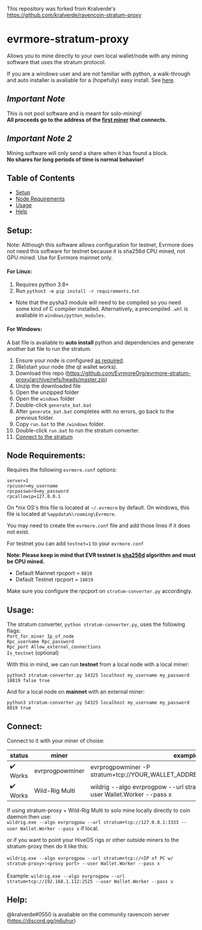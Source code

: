 This repository was forked from Kralverde's https://github.com/kralverde/ravencoin-stratum-proxy

# evrmore-stratum-proxy
Allows you to mine directly to your own local wallet/node with any mining software that uses the stratum protocol.

If you are a windows user and are not familiar with python, a walk-through and auto installer is avaliable for a (hopefully) easy install. See [here](#windows).
## *Important Note*
This is not pool software and is meant for solo-mining! <br><b>All proceeds go to the address of the <ins>first miner</ins> that connects.</b>

## *Important Note 2*
Mining software will only send a share when it has found a block.<br> <b>No shares for long periods of time is normal behavior!</b>

## Table of Contents  
- [Setup](#setup)
- [Node Requirements](#node)
- [Usage](#usage)
- [Help](#help)

<a name="setup"/>

## Setup:
Note: Although this software allows configuration for testnet, Evrmore does not need this software for testnet because it is sha256d CPU mined, not GPU mined.
Use for Evrmore mainnet only.

#### For Linux:
1. Requires python 3.8+
2. Run `python3 -m pip install -r requirements.txt`
  - Note that the pysha3 module will need to be compiled so you need some kind of C compiler installed. Alternatively, a precompiled `.whl` is avaliable in `windows/python_modules`.

<a name="windows"/>

#### For Windows:
A bat file is avaliable to <b>auto install</b> python and dependencies and generate another bat file to run the stratum.
1. Ensure your node is configured [as required](#node).
2. (Re)start your node (the qt wallet works).
3. Download this repo (https://github.com/EvrmoreOrg/evrmore-stratum-proxy/archive/refs/heads/master.zip)
4. Unzip the downloaded file
5. Open the unzipped folder
6. Open the `windows` folder
7. Double-click `generate_bat.bat`
8. After `generate_bat.bat` completes with no errors, go back to the previous folder.
9. Copy `run.bat` to the `/windows` folder.
10. Double-click `run.bat` to run the stratum converter.
11. [Connect to the stratum](#connect)

<a name="node"/>

## Node Requirements:

Requires the following `evrmore.conf` options:
```
server=1
rpcuser=my_username
rpcpassword=my_password
rpcallowip=127.0.0.1
```
On *nix OS's this file is located at `~/.evrmore` by default. On windows, this file is located at `%appdata%\roaming\Evrmore`.

You may need to create the `evrmore.conf` file and add those lines if it does not exist.

For testnet you can add `testnet=1` to your `evrmore.conf`

<b>Note: Please keep in mind that EVR testnet is <ins>sha256d</ins> algorithm and must be CPU mined.</b>

- Default Mainnet rpcport = `8819`
- Default Testnet rpcport = `18819`

Make sure you configure the rpcport on `stratum-converter.py` accordingly.

<a name="usage"/>

## Usage:
The stratum converter, `python stratum-converter.py`, uses the following flags:<br> 
`Port_for_miner Ip_of_node`<br>
`Rpc_username Rpc_password`<br>
`Rpc_port Allow_external_connections`<br>
`Is_testnet` (optional)<br>

With this in mind, we can run **testnet** from a local node with a local miner:
```
python3 stratum-converter.py 54325 localhost my_username my_password 18819 false true
```
And for a local node on **mainnet** with an external miner:
```
python3 stratum-converter.py 54325 localhost my_username my_password 8819 true
```
## Connect:
Connect to it with your miner of choise:

| status | miner | example |
| - | - | - |
| :heavy_check_mark: Works | evrprogpowminer | evrprogpowminer -P stratum+tcp://YOUR_WALLET_ADDRESS.worker@PROXY_IP:54325 |
| :heavy_check_mark: Works | Wild-Rig Multi | wildrig --algo evrprogpow --url stratum+tcp://pool.com:3333 --user Wallet.Worker --pass x |

If using stratum-proxy + Wild-Rig Multi to solo mine locally directly to coin daemon then use:<br>
`wildrig.exe --algo evrprogpow --url stratum+tcp://127.0.0.1:3333 --user Wallet.Worker --pass x` if local.

or if you want to point your HiveOS rigs or other outside miners to the stratum-proxy then do it like this:<br>
<br>
`wildrig.exe --algo evrprogpow --url stratum+tcp://<IP of PC w/ stratum-proxy>:<proxy port> --user Wallet.Worker --pass x`
<br>
<br>
Example: `wildrig.exe --algo evrprogpow --url stratum+tcp://192.168.1.112:2525 --user Wallet.Worker --pass x`
<a name="help"/>

## Help:
@kralverde#0550 is avaliable on the community ravencoin server (https://discord.gg/jn6uhur)
